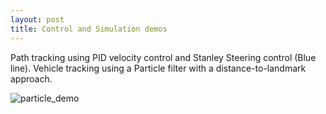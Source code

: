 ```yaml
---
layout: post
title: Control and Simulation demos
---
```



Path tracking using PID velocity control and Stanley Steering control (Blue line). Vehicle tracking using a Particle filter with a distance-to-landmark approach.

![particle_demo](https://github.com/FernCarrera/FernCarrera.github.io/blob/master/images/particle_filter_demo.gif?raw=true)


